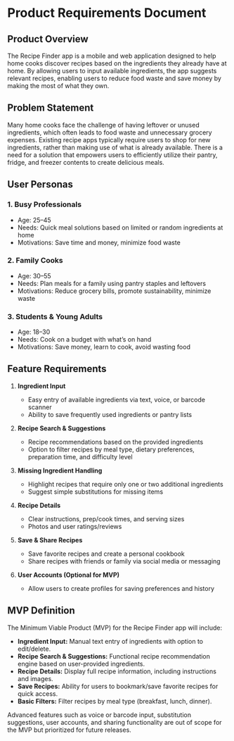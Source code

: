 # Product Requirements Document

## Product Overview

The Recipe Finder app is a mobile and web application designed to help home cooks discover recipes based on the ingredients they already have at home. By allowing users to input available ingredients, the app suggests relevant recipes, enabling users to reduce food waste and save money by making the most of what they own.

## Problem Statement

Many home cooks face the challenge of having leftover or unused ingredients, which often leads to food waste and unnecessary grocery expenses. Existing recipe apps typically require users to shop for new ingredients, rather than making use of what is already available. There is a need for a solution that empowers users to efficiently utilize their pantry, fridge, and freezer contents to create delicious meals.

## User Personas

### 1. Busy Professionals
- Age: 25–45
- Needs: Quick meal solutions based on limited or random ingredients at home
- Motivations: Save time and money, minimize food waste

### 2. Family Cooks
- Age: 30–55
- Needs: Plan meals for a family using pantry staples and leftovers
- Motivations: Reduce grocery bills, promote sustainability, minimize waste

### 3. Students & Young Adults
- Age: 18–30
- Needs: Cook on a budget with what’s on hand
- Motivations: Save money, learn to cook, avoid wasting food

## Feature Requirements

1. **Ingredient Input**
   - Easy entry of available ingredients via text, voice, or barcode scanner
   - Ability to save frequently used ingredients or pantry lists

2. **Recipe Search & Suggestions**
   - Recipe recommendations based on the provided ingredients
   - Option to filter recipes by meal type, dietary preferences, preparation time, and difficulty level

3. **Missing Ingredient Handling**
   - Highlight recipes that require only one or two additional ingredients
   - Suggest simple substitutions for missing items

4. **Recipe Details**
   - Clear instructions, prep/cook times, and serving sizes
   - Photos and user ratings/reviews

5. **Save & Share Recipes**
   - Save favorite recipes and create a personal cookbook
   - Share recipes with friends or family via social media or messaging

6. **User Accounts (Optional for MVP)**
   - Allow users to create profiles for saving preferences and history

## MVP Definition

The Minimum Viable Product (MVP) for the Recipe Finder app will include:

- **Ingredient Input:** Manual text entry of ingredients with option to edit/delete.
- **Recipe Search & Suggestions:** Functional recipe recommendation engine based on user-provided ingredients.
- **Recipe Details:** Display full recipe information, including instructions and images.
- **Save Recipes:** Ability for users to bookmark/save favorite recipes for quick access.
- **Basic Filters:** Filter recipes by meal type (breakfast, lunch, dinner).

Advanced features such as voice or barcode input, substitution suggestions, user accounts, and sharing functionality are out of scope for the MVP but prioritized for future releases.